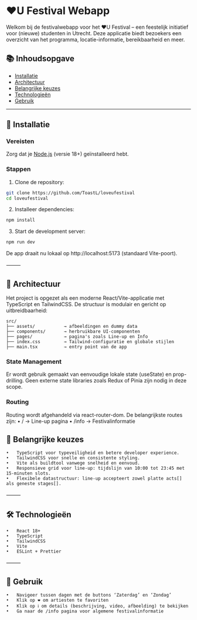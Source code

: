 # ❤️U Festival Webapp

Welkom bij de festivalwebapp voor het ❤️U Festival – een feestelijk initiatief voor (nieuwe) studenten in Utrecht. Deze applicatie biedt bezoekers een overzicht van het programma, locatie-informatie, bereikbaarheid en meer.

## 📚 Inhoudsopgave

- [Installatie](#installatie)
- [Architectuur](#architectuur)
- [Belangrijke keuzes](#belangrijke-keuzes)
- [Technologieën](#technologieën)
- [Gebruik](#gebruik)

---

## 🚀 Installatie

### Vereisten

Zorg dat je [Node.js](https://nodejs.org) (versie 18+) geïnstalleerd hebt.

### Stappen

1. Clone de repository:

```bash
git clone https://github.com/ToastL/loveufestival
cd loveufestival
```

2. Installeer dependencies:

```bash
npm install
```

3.	Start de development server:

```bash
npm run dev
```

De app draait nu lokaal op http://localhost:5173 (standaard Vite-poort).

⸻

## 🧱 Architectuur

Het project is opgezet als een moderne React/Vite-applicatie met TypeScript en TailwindCSS. De structuur is modulair en gericht op uitbreidbaarheid:

```
src/
├── assets/           → afbeeldingen en dummy data
├── components/       → herbruikbare UI-componenten
├── pages/            → pagina's zoals Line-up en Info
├── index.css         → Tailwind-configuratie en globale stijlen
├── main.tsx          → entry point van de app
```

### State Management

Er wordt gebruik gemaakt van eenvoudige lokale state (useState) en prop-drilling. Geen externe state libraries zoals Redux of Pinia zijn nodig in deze scope.

### Routing

Routing wordt afgehandeld via react-router-dom. De belangrijkste routes zijn:
	•	/ → Line-up pagina
	•	/info → Festivalinformatie

## 🧠 Belangrijke keuzes
	•	TypeScript voor typeveiligheid en betere developer experience.
	•	TailwindCSS voor snelle en consistente styling.
	•	Vite als buildtool vanwege snelheid en eenvoud.
	•	Responsieve grid voor line-up: tijdslijn van 10:00 tot 23:45 met 15-minuten slots.
	•	Flexibele datastructuur: line-up accepteert zowel platte acts[] als geneste stages[].

⸻

## 🛠️ Technologieën
	•	React 18+
	•	TypeScript
	•	TailwindCSS
	•	Vite
	•	ESLint + Prettier

⸻

## 🧪 Gebruik
	•	Navigeer tussen dagen met de buttons ‘Zaterdag’ en ‘Zondag’
	•	Klik op ❤️ om artiesten te favoriten
	•	Klik op ℹ️ om details (beschrijving, video, afbeelding) te bekijken
	•	Ga naar de /info pagina voor algemene festivalinformatie